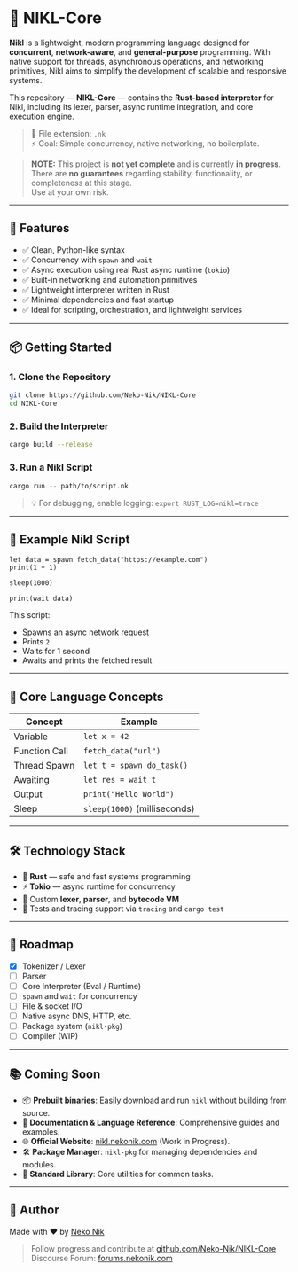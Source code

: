 # 🐾 NIKL-Core

**Nikl** is a lightweight, modern programming language designed for **concurrent**, **network-aware**, and **general-purpose** programming. With native support for threads, asynchronous operations, and networking primitives, Nikl aims to simplify the development of scalable and responsive systems.

This repository — **NIKL-Core** — contains the **Rust-based interpreter** for Nikl, including its lexer, parser, async runtime integration, and core execution engine.

> 📝 File extension: `.nk`  
> ⚡ Goal: Simple concurrency, native networking, no boilerplate.

> **NOTE:** This project is **not yet complete** and is currently **in progress**.
> There are **no guarantees** regarding stability, functionality, or completeness at this stage.  
Use at your own risk.

---

## 🚀 Features

- ✅ Clean, Python-like syntax
- ✅ Concurrency with `spawn` and `wait`
- ✅ Async execution using real Rust async runtime (`tokio`)
- ✅ Built-in networking and automation primitives
- ✅ Lightweight interpreter written in Rust
- ✅ Minimal dependencies and fast startup
- ✅ Ideal for scripting, orchestration, and lightweight services

---

## 📦 Getting Started

### 1. Clone the Repository

```bash
git clone https://github.com/Neko-Nik/NIKL-Core
cd NIKL-Core
```

### 2. Build the Interpreter

```bash
cargo build --release
```

### 3. Run a Nikl Script

```bash
cargo run -- path/to/script.nk
```

> 💡 For debugging, enable logging:
> `export RUST_LOG=nikl=trace`

---

## 📄 Example Nikl Script

```nk
let data = spawn fetch_data("https://example.com")
print(1 + 1)

sleep(1000)

print(wait data)
```

This script:

* Spawns an async network request
* Prints `2`
* Waits for 1 second
* Awaits and prints the fetched result

---

## 🧠 Core Language Concepts

| Concept       | Example                      |
| ------------- | ---------------------------- |
| Variable      | `let x = 42`                 |
| Function Call | `fetch_data("url")`          |
| Thread Spawn  | `let t = spawn do_task()`    |
| Awaiting      | `let res = wait t`           |
| Output        | `print("Hello World")`       |
| Sleep         | `sleep(1000)` (milliseconds) |

---

## 🛠 Technology Stack

* 🦀 **Rust** — safe and fast systems programming
* ⚡ **Tokio** — async runtime for concurrency
* 🧩 Custom **lexer**, **parser**, and **bytecode VM**
* 🧪 Tests and tracing support via `tracing` and `cargo test`

---

## 📌 Roadmap

* [x] Tokenizer / Lexer
* [ ] Parser
* [ ] Core Interpreter (Eval / Runtime)
* [ ] `spawn` and `wait` for concurrency
* [ ] File & socket I/O
* [ ] Native async DNS, HTTP, etc.
* [ ] Package system (`nikl-pkg`)
* [ ] Compiler (WIP)

---

## 📚 Coming Soon

* 📦 **Prebuilt binaries**: Easily download and run `nikl` without building from source.
* 📖 **Documentation & Language Reference**: Comprehensive guides and examples.
* 🌐 **Official Website**: [nikl.nekonik.com](https://nikl.nekonik.com) (Work in Progress).
* 🛠 **Package Manager**: `nikl-pkg` for managing dependencies and modules.
* 🧪 **Standard Library**: Core utilities for common tasks.

---

## 👤 Author

Made with ❤️ by [Neko Nik](https://nekonik.com)

> Follow progress and contribute at [github.com/Neko-Nik/NIKL-Core](https://github.com/Neko-Nik/NIKL-Core)
> Discourse Forum: [forums.nekonik.com](https://forums.nekonik.com)
